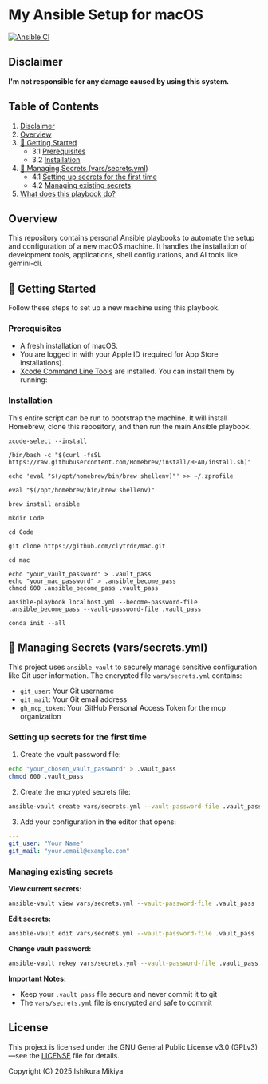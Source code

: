 # My Ansible Setup for macOS

[![Ansible CI](https://github.com/clytrdr/mac/actions/workflows/ci.yml/badge.svg)](https://github.com/clytrdr/mac/actions/workflows/ci.yml)

## Disclaimer

**I'm not responsible for any damage caused by using this system.**

## Table of Contents

1. [Disclaimer](#disclaimer)
2. [Overview](#overview)
3. [🚀 Getting Started](#-getting-started)
    - 3.1 [Prerequisites](#prerequisites)
    - 3.2 [Installation](#installation)
4. [🔐 Managing Secrets (vars/secrets.yml)](#-managing-secrets-varssecrets.yml)
    - 4.1 [Setting up secrets for the first time](#setting-up-secrets-for-the-first-time)
    - 4.2 [Managing existing secrets](#managing-existing-secrets)
5. [What does this playbook do?](#what-does-this-playbook-do)

## Overview

This repository contains personal Ansible playbooks to automate the setup and configuration of a new macOS machine. It
handles the installation of development tools, applications, shell configurations, and AI tools like gemini-cli.

## 🚀 Getting Started

Follow these steps to set up a new machine using this playbook.

### Prerequisites

- A fresh installation of macOS.
- You are logged in with your Apple ID (required for App Store installations).
- [Xcode Command Line Tools](https://developer.apple.com/xcode/resources/) are installed. You can install them by
  running:

### Installation

This entire script can be run to bootstrap the machine. It will install Homebrew, clone this repository, and then run
the main Ansible playbook.

```commandline
xcode-select --install

/bin/bash -c "$(curl -fsSL https://raw.githubusercontent.com/Homebrew/install/HEAD/install.sh)"

echo 'eval "$(/opt/homebrew/bin/brew shellenv)"' >> ~/.zprofile

eval "$(/opt/homebrew/bin/brew shellenv)"

brew install ansible

mkdir Code

cd Code

git clone https://github.com/clytrdr/mac.git

cd mac

echo "your_vault_password" > .vault_pass
echo "your_mac_password" > .ansible_become_pass
chmod 600 .ansible_become_pass .vault_pass
```

```commandline
ansible-playbook localhost.yml --become-password-file .ansible_become_pass --vault-password-file .vault_pass
```

```commandline
conda init --all
```

## 🔐 Managing Secrets (vars/secrets.yml)

This project uses `ansible-vault` to securely manage sensitive configuration like Git user information. The encrypted
file `vars/secrets.yml` contains:

- `git_user`: Your Git username
- `git_mail`: Your Git email address
- `gh_mcp_token`: Your GitHub Personal Access Token for the mcp organization

### Setting up secrets for the first time

1. Create the vault password file:

```bash
echo "your_chosen_vault_password" > .vault_pass
chmod 600 .vault_pass
```

2. Create the encrypted secrets file:

```bash
ansible-vault create vars/secrets.yml --vault-password-file .vault_pass
```

3. Add your configuration in the editor that opens:

```yaml
---
git_user: "Your Name"
git_mail: "your.email@example.com"
```

### Managing existing secrets

**View current secrets:**

```bash
ansible-vault view vars/secrets.yml --vault-password-file .vault_pass
```

**Edit secrets:**

```bash
ansible-vault edit vars/secrets.yml --vault-password-file .vault_pass
```

**Change vault password:**

```bash
ansible-vault rekey vars/secrets.yml --vault-password-file .vault_pass
```

**Important Notes:**

- Keep your `.vault_pass` file secure and never commit it to git
- The `vars/secrets.yml` file is encrypted and safe to commit

## License

This project is licensed under the GNU General Public License v3.0 (GPLv3)—see the [LICENSE](LICENSE) file for
details.

Copyright (C) 2025 Ishikura Mikiya
